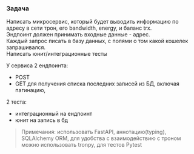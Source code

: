 ### Задача

Написать микросервис, который будет выводить информацию по адресу 
в сети трон, его bandwidth, energy, и баланс trx.\
Эндпоинт должен принимать входные данные - адрес.\
Каждый запрос писать в базу данных, с полями о том какой кошелек 
запрашивался.\
Написать юнит/интеграционные тесты

У сервиса 2 ендпоинта:
- POST
- GET для получения списка последних записей из БД, включая пагинацию,

2 теста:
- интеграционный на ендпоинт
- юнит на запись в бд

> Примечания: использовать FastAPI, аннотацию(typing), SQLAlchemy ORM, для удобства с взаимодействию с троном можно использовать tronpy, для тестов Pytest